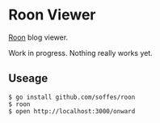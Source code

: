 # Roon Viewer

[Roon](https://roon.io) blog viewer.

Work in progress. Nothing really works yet.

## Useage

    $ go install github.com/soffes/roon
    $ roon
    $ open http://localhost:3000/onward
